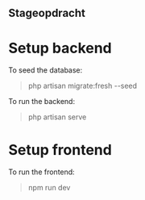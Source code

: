 ## Stageopdracht

Setup backend
=
To seed the database:
> php artisan migrate:fresh --seed

To run the backend:
> php artisan serve

Setup frontend
=
To run the frontend:
> npm run dev
